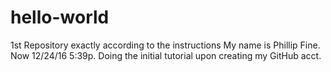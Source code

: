 # hello-world
1st Repository exactly according to the instructions
My name is Phillip Fine.  Now 12/24/16 5:39p.  Doing the initial tutorial upon creating my GitHub acct.

